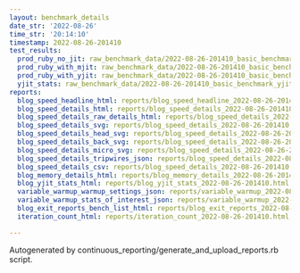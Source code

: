 ```yaml
---
layout: benchmark_details
date_str: '2022-08-26'
time_str: '20:14:10'
timestamp: 2022-08-26-201410
test_results:
  prod_ruby_no_jit: raw_benchmark_data/2022-08-26-201410_basic_benchmark_prod_ruby_no_jit.json
  prod_ruby_with_mjit: raw_benchmark_data/2022-08-26-201410_basic_benchmark_prod_ruby_with_mjit.json
  prod_ruby_with_yjit: raw_benchmark_data/2022-08-26-201410_basic_benchmark_prod_ruby_with_yjit.json
  yjit_stats: raw_benchmark_data/2022-08-26-201410_basic_benchmark_yjit_stats.json
reports:
  blog_speed_headline_html: reports/blog_speed_headline_2022-08-26-201410.html
  blog_speed_details_html: reports/blog_speed_details_2022-08-26-201410.html
  blog_speed_details_raw_details_html: reports/blog_speed_details_2022-08-26-201410.raw_details.html
  blog_speed_details_svg: reports/blog_speed_details_2022-08-26-201410.svg
  blog_speed_details_head_svg: reports/blog_speed_details_2022-08-26-201410.head.svg
  blog_speed_details_back_svg: reports/blog_speed_details_2022-08-26-201410.back.svg
  blog_speed_details_micro_svg: reports/blog_speed_details_2022-08-26-201410.micro.svg
  blog_speed_details_tripwires_json: reports/blog_speed_details_2022-08-26-201410.tripwires.json
  blog_speed_details_csv: reports/blog_speed_details_2022-08-26-201410.csv
  blog_memory_details_html: reports/blog_memory_details_2022-08-26-201410.html
  blog_yjit_stats_html: reports/blog_yjit_stats_2022-08-26-201410.html
  variable_warmup_warmup_settings_json: reports/variable_warmup_2022-08-26-201410.warmup_settings.json
  variable_warmup_stats_of_interest_json: reports/variable_warmup_2022-08-26-201410.stats_of_interest.json
  blog_exit_reports_bench_list_html: reports/blog_exit_reports_2022-08-26-201410.bench_list.html
  iteration_count_html: reports/iteration_count_2022-08-26-201410.html

---
```

Autogenerated by continuous_reporting/generate_and_upload_reports.rb script.
